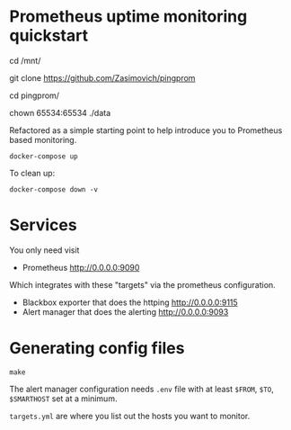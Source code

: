 # Prometheus uptime monitoring quickstart

cd /mnt/

git clone https://github.com/Zasimovich/pingprom

cd pingprom/

chown 65534:65534 ./data

Refactored as a simple starting point to help introduce you to Prometheus
based monitoring.

	docker-compose up

To clean up:

	docker-compose down -v

# Services

You only need visit

* Prometheus http://0.0.0.0:9090

Which integrates with these "targets" via the prometheus configuration.

* Blackbox exporter that does the httping http://0.0.0.0:9115
* Alert manager that does the alerting http://0.0.0.0:9093

# Generating config files

	make

The alert manager configuration needs `.env` file with at least `$FROM`, `$TO`, `$SMARTHOST` set at a minimum.

`targets.yml` are where you list out the hosts you want to monitor.
